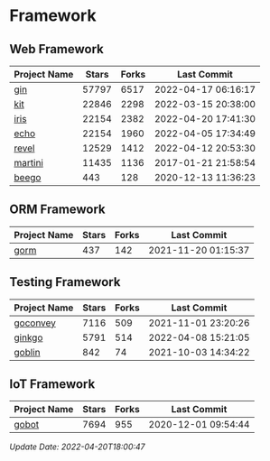 # Framework

## Web Framework
| Project Name | Stars | Forks | Last Commit |
| ------------ | ----- | ----- | ----------- |
| [gin](https://github.com/gin-gonic/gin) | 57797 | 6517 | 2022-04-17 06:16:17 |
| [kit](https://github.com/go-kit/kit) | 22846 | 2298 | 2022-03-15 20:38:00 |
| [iris](https://github.com/kataras/iris) | 22154 | 2382 | 2022-04-20 17:41:30 |
| [echo](https://github.com/labstack/echo) | 22154 | 1960 | 2022-04-05 17:34:49 |
| [revel](https://github.com/revel/revel) | 12529 | 1412 | 2022-04-12 20:53:30 |
| [martini](https://github.com/go-martini/martini) | 11435 | 1136 | 2017-01-21 21:58:54 |
| [beego](https://github.com/astaxie/beego) | 443 | 128 | 2020-12-13 11:36:23 |

## ORM Framework
| Project Name | Stars | Forks | Last Commit |
| ------------ | ----- | ----- | ----------- |
| [gorm](https://github.com/jinzhu/gorm) | 437 | 142 | 2021-11-20 01:15:37 |

## Testing Framework
| Project Name | Stars | Forks | Last Commit |
| ------------ | ----- | ----- | ----------- |
| [goconvey](https://github.com/smartystreets/goconvey) | 7116 | 509 | 2021-11-01 23:20:26 |
| [ginkgo](https://github.com/onsi/ginkgo) | 5791 | 514 | 2022-04-08 15:21:05 |
| [goblin](https://github.com/franela/goblin) | 842 | 74 | 2021-10-03 14:34:22 |

## IoT Framework
| Project Name | Stars | Forks | Last Commit |
| ------------ | ----- | ----- | ----------- |
| [gobot](https://github.com/hybridgroup/gobot) | 7694 | 955 | 2020-12-01 09:54:44 |

*Update Date: 2022-04-20T18:00:47*